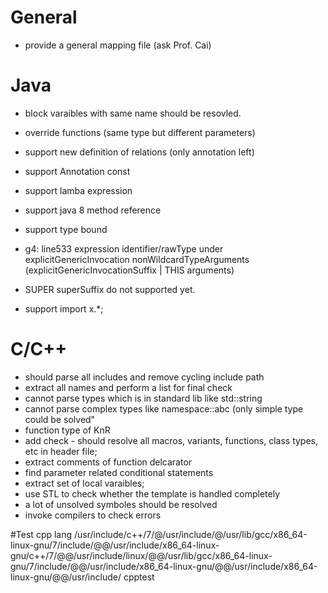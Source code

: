 # General
- provide a general mapping file (ask Prof. Cai)

# Java
- block varaibles with same name should be resovled.  
- override functions (same type but different parameters)

- support new definition of relations (only annotation left)
- support Annotation const
- support lamba expression
- support java 8 method reference
- support type bound
- g4: line533 expression identifier/rawType under explicitGenericInvocation  nonWildcardTypeArguments (explicitGenericInvocationSuffix | THIS arguments)
- SUPER superSuffix do not supported yet.
- support import x.*;


# C/C++
- should parse all includes and remove cycling include path
- extract all names and perform a list for final check
- cannot parse types which is in standard lib like std::string
- cannot parse complex types like namespace::abc (only simple type could be solved"
- function type of KnR
- add check - should resolve all macros, variants, functions, class types, etc in header file; 
- extract comments of function delcarator
- find parameter related conditional statements
- extract set of local varaibles;
- use STL to check whether the template is handled completely
- a lot of unsolved symboles should be resolved
- invoke compilers to check errors


#Test
cpp lang  /usr/include/c++/7/@/usr/include/@/usr/lib/gcc/x86_64-linux-gnu/7/include/@@/usr/include/x86_64-linux-gnu/c++/7/@@/usr/include/linux/@@/usr/lib/gcc/x86_64-linux-gnu/7/include/@@/usr/include/x86_64-linux-gnu/@@/usr/include/x86_64-linux-gnu/@@/usr/include/  cpptest



